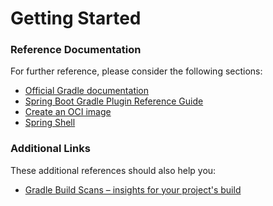 # Getting Started

### Reference Documentation
For further reference, please consider the following sections:

* [Official Gradle documentation](https://docs.gradle.org)
* [Spring Boot Gradle Plugin Reference Guide](https://docs.spring.io/spring-boot/docs/3.2.3/gradle-plugin/reference/html/)
* [Create an OCI image](https://docs.spring.io/spring-boot/docs/3.2.3/gradle-plugin/reference/html/#build-image)
* [Spring Shell](https://spring.io/projects/spring-shell)

### Additional Links
These additional references should also help you:

* [Gradle Build Scans – insights for your project's build](https://scans.gradle.com#gradle)

